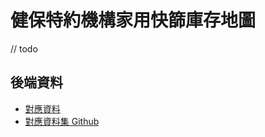 # 健保特約機構家用快篩庫存地圖

// todo

## 後端資料

- [對應資料](https://vipcube.github.io/opendata.gov.tw/rapidTestStock.json)
- [對應資料集 Github](https://github.com/Vipcube/opendata.gov.tw)
